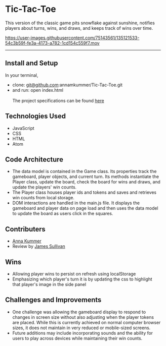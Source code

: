 # Tic-Tac-Toe
This version of the classic game pits snowflake against sunshine, notifies players about turns, wins, and draws, and keeps track of wins over time.<br>

https://user-images.githubusercontent.com/75143561/135121533-54c3b59f-fe3a-4173-a782-1cd154c559f7.mov

<hr>

## Install and Setup
In your terminal,
- clone: git@github.com:annamkummer/Tic-Tac-Toe.git
- and run: open index.html<br><br>
The project specifications can be found [here](https://frontend.turing.edu/projects/module-1/tic-tac-toe-solo.html)

## Technologies Used
- JavaScript
- CSS
- HTML
- Atom

## Code Architecture
- The data model is contained in the Game class. Its properties track the gameboard, player objects, and current turn. Its methods instantiate the Player class, update the board, check the board for wins and draws, and update the players' win counts.
- The Player class houses player ids and tokens and saves and retrieves win counts from local storage.
- DOM interactions are handled in the main.js file. It displays the gameboard and player data on page load and then uses the data model to update the board as users click in the squares.

## Contributers
- [Anna Kummer](https://github.com/annamkummer)
- Review by [James Sullivan](https://github.com/jsullivan5)

## Wins
- Allowing player wins to persist on refresh using localStorage
- Emphasizing which player's turn it is by updating the css to  highlight that player's image in the side panel

## Challenges and Improvements
- One challenge was allowing the gameboard display to respond to changes in screen size without also adjusting when the player tokens are placed. While this is currently achieved on normal computer browser sizes, it does not maintain in very reduced or mobile-sized screens.
- Future additions may include incorporating sounds and the ability for users to play across devices while maintaining their win counts.




 <!-- Overview of project and goals
Overview of technologies used, your code architecture, challenges, wins, and any other reflections
Screenshots/gifs of your app -->


